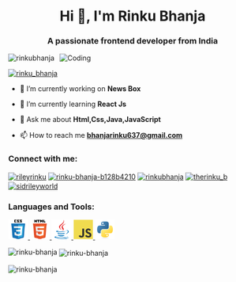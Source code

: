 <h1 align="center">Hi 👋, I'm Rinku Bhanja</h1>
<h3 align="center">A passionate frontend developer from India</h3>
<img align="right" alt="Coding" width="400" src="https://camo.githubusercontent.com/5ddf73ad3a205111cf8c686f687fc216c2946a75005718c8da5b837ad9de78c9/68747470733a2f2f7468756d62732e6766796361742e636f6d2f4576696c4e657874446576696c666973682d736d616c6c2e676966">

<p align="left"> <img src="https://komarev.com/ghpvc/?username=rinkubhanja&label=Profile%20views&color=0e75b6&style=flat" alt="rinkubhanja" /> </p>

<p align="left"> <a href="https://twitter.com/rinku_bhanja" target="blank"><img src="https://img.shields.io/twitter/follow/rileyrinku?logo=twitter&style=for-the-badge" alt="rinku_bhanja" /></a> </p>

- 🔭 I’m currently working on **News Box**

- 🌱 I’m currently learning **React Js**

- 💬 Ask me about **Html,Css,Java,JavaScript**

- 📫 How to reach me **bhanjarinku637@gmail.com**

<h3 align="left">Connect with me:</h3>
<p align="left">
<a href="https://twitter.com/rileyrinku" target="blank"><img align="center" src="https://raw.githubusercontent.com/rahuldkjain/github-profile-readme-generator/master/src/images/icons/Social/twitter.svg" alt="rileyrinku" height="30" width="40" /></a>
<a href="https://linkedin.com/in/rinku-bhanja-b128b4210" target="blank"><img align="center" src="https://raw.githubusercontent.com/rahuldkjain/github-profile-readme-generator/master/src/images/icons/Social/linked-in-alt.svg" alt="rinku-bhanja-b128b4210" height="30" width="40" /></a>
<a href="https://fb.com/rinkubhanja" target="blank"><img align="center" src="https://raw.githubusercontent.com/rahuldkjain/github-profile-readme-generator/master/src/images/icons/Social/facebook.svg" alt="rinkubhanja" height="30" width="40" /></a>
<a href="https://instagram.com/therinku_b" target="blank"><img align="center" src="https://raw.githubusercontent.com/rahuldkjain/github-profile-readme-generator/master/src/images/icons/Social/instagram.svg" alt="therinku_b" height="30" width="40" /></a>
<a href="https://www.youtube.com/c/sidrileyworld" target="blank"><img align="center" src="https://raw.githubusercontent.com/rahuldkjain/github-profile-readme-generator/master/src/images/icons/Social/youtube.svg" alt="sidrileyworld" height="30" width="40" /></a>
</p>

<h3 align="left">Languages and Tools:</h3>
<p align="left"> <a href="https://www.w3schools.com/css/" target="_blank" rel="noreferrer"> <img src="https://raw.githubusercontent.com/devicons/devicon/master/icons/css3/css3-original-wordmark.svg" alt="css3" width="40" height="40"/> </a> <a href="https://www.w3.org/html/" target="_blank" rel="noreferrer"> <img src="https://raw.githubusercontent.com/devicons/devicon/master/icons/html5/html5-original-wordmark.svg" alt="html5" width="40" height="40"/> </a> <a href="https://www.java.com" target="_blank" rel="noreferrer"> <img src="https://raw.githubusercontent.com/devicons/devicon/master/icons/java/java-original.svg" alt="java" width="40" height="40"/> </a> <a href="https://developer.mozilla.org/en-US/docs/Web/JavaScript" target="_blank" rel="noreferrer"> <img src="https://raw.githubusercontent.com/devicons/devicon/master/icons/javascript/javascript-original.svg" alt="javascript" width="40" height="40"/> </a> <a href="https://www.python.org" target="_blank" rel="noreferrer"> <img src="https://raw.githubusercontent.com/devicons/devicon/master/icons/python/python-original.svg" alt="python" width="40" height="40"/> </a> </p>

<p><img align="left" src="https://github-readme-stats.vercel.app/api/top-langs?username=rinku-bhanja&show_icons=true&locale=en&layout=compact" alt="rinku-bhanja" /></p>

<p>&nbsp;<img align="center" src="https://github-readme-stats.vercel.app/api?username=rinku-bhanja&show_icons=true&locale=en" alt="rinku-bhanja" /></p>

<p><img align="center" src="https://github-readme-streak-stats.herokuapp.com/?user=rinku-bhanja&" alt="rinku-bhanja" /></p>

